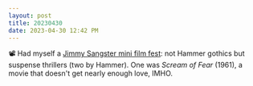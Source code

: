 ```yaml
---
layout: post
title: 20230430
date: 2023-04-30 12:42 PM
---
```


📽️ Had myself a [Jimmy Sangster mini film fest](https://multoghost.wordpress.com/2023/04/30/three-thrillers-by-jimmy-sangster/): not Hammer gothics but suspense thrillers (two by Hammer). One was *Scream of Fear* (1961), a movie that doesn't get nearly enough love, IMHO.